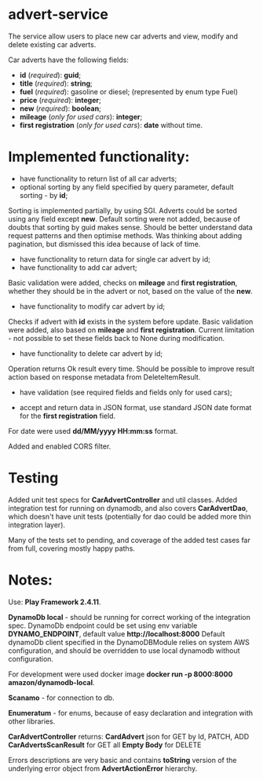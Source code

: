 # advert-service
The service allow users to place new car adverts and view, modify and delete existing car adverts.

Car adverts have the following fields:
* **id** (_required_): **guid**;
* **title** (_required_): **string**;
* **fuel** (_required_): gasoline or diesel; (represented by enum type Fuel)
* **price** (_required_): **integer**;
* **new** (_required_): **boolean**;
* **mileage** (_only for used cars_): **integer**;
* **first registration** (_only for used cars_): **date** without time.

# Implemented functionality:

* have functionality to return list of all car adverts;
* optional sorting by any field specified by query parameter, default sorting - by **id**;

Sorting is implemented partially, by using SGI. Adverts could be sorted using any field except **new**.
Default sorting were not added, because of doubts that sorting by guid makes sense.
Should be better understand data request patterns and then optimise methods.
Was thinking about adding pagination, but dismissed this idea because of lack of time.

* have functionality to return data for single car advert by id;
* have functionality to add car advert;

Basic validation were added, checks on **mileage** and **first registration**, whether they should
be in the advert or not, based on the value of the **new**.

* have functionality to modify car advert by id;

Checks if advert with **id** exists in the system before update.
Basic validation were added, also based on **mileage** and **first registration**.
Current limitation - not possible to set these fields back to None during modification.

* have functionality to delete car advert by id;

Operation returns Ok result every time. Should be possible to improve result action based on
response metadata from DeleteItemResult.

* have validation (see required fields and fields only for used cars);

* accept and return data in JSON format, use standard JSON date format for the
**first registration** field.

For date were used **dd/MM/yyyy HH:mm:ss** format.

Added and enabled CORS filter.

# Testing

Added unit test specs for **CarAdvertController** and util classes.
Added integration test for running on dynamodb, and also covers **CarAdvertDao**, which doesn't have
unit tests (potentially for dao could be added more thin integration layer).

Many of the tests set to pending, and coverage of the added test cases far from full,
covering mostly happy paths.

# Notes:

Use:
**Play Framework 2.4.11**.

**DynamoDb local** - should be running for correct working of the integration spec.
DynamoDb endpoint could be set using env variable **DYNAMO_ENDPOINT**, default value **http://localhost:8000**
Default dynamoDb client specified in the DynamoDBModule relies on system AWS configuration, and
should be overridden to use local dynamodb without configuration.

For development were used docker image **docker run -p 8000:8000 amazon/dynamodb-local**.

**Scanamo** - for connection to db.

**Enumeratum** - for enums, because of easy declaration and integration with other libraries.

**CarAdvertController** returns:
**CardAdvert** json for GET by Id, PATCH, ADD
**CarAdvertsScanResult** for GET all
**Empty Body** for DELETE

Errors descriptions are very basic and contains **toString** version of the underlying error
object from **AdvertActionError** hierarchy.